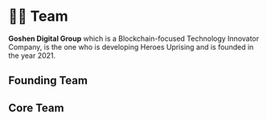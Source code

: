 # 🧑‍🏫 Team

**Goshen Digital Group** which is a Blockchain-focused Technology Innovator Company, is the one who is developing Heroes Uprising and is founded in the year 2021.

## Founding Team



## Core Team

